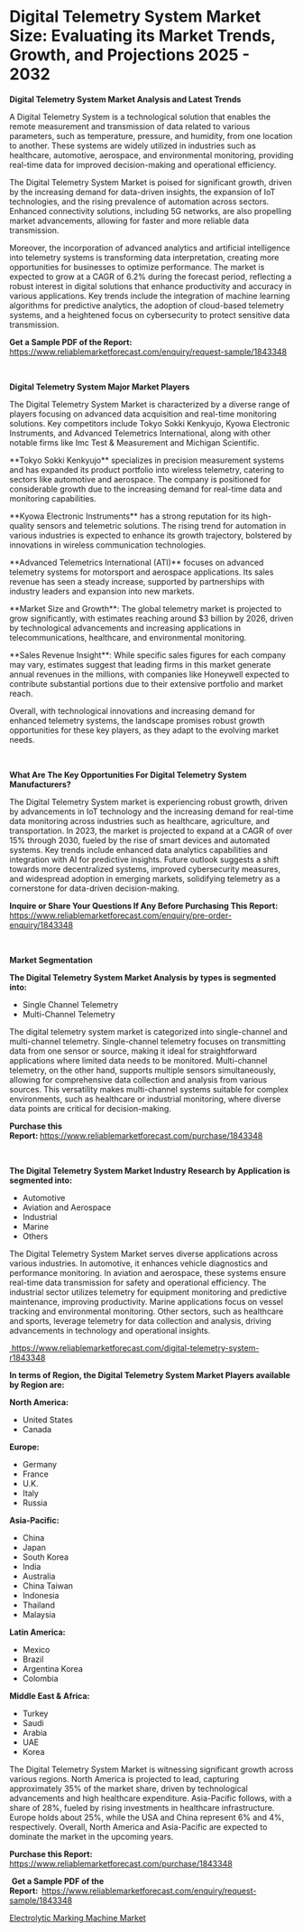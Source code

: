 <p><h1>Digital Telemetry System Market Size: Evaluating its Market Trends, Growth, and Projections 2025 - 2032</h1></p><p><strong>Digital Telemetry System Market Analysis and Latest Trends</strong></p>
<p><p>A Digital Telemetry System is a technological solution that enables the remote measurement and transmission of data related to various parameters, such as temperature, pressure, and humidity, from one location to another. These systems are widely utilized in industries such as healthcare, automotive, aerospace, and environmental monitoring, providing real-time data for improved decision-making and operational efficiency.</p><p>The Digital Telemetry System Market is poised for significant growth, driven by the increasing demand for data-driven insights, the expansion of IoT technologies, and the rising prevalence of automation across sectors. Enhanced connectivity solutions, including 5G networks, are also propelling market advancements, allowing for faster and more reliable data transmission.</p><p>Moreover, the incorporation of advanced analytics and artificial intelligence into telemetry systems is transforming data interpretation, creating more opportunities for businesses to optimize performance. The market is expected to grow at a CAGR of 6.2% during the forecast period, reflecting a robust interest in digital solutions that enhance productivity and accuracy in various applications. Key trends include the integration of machine learning algorithms for predictive analytics, the adoption of cloud-based telemetry systems, and a heightened focus on cybersecurity to protect sensitive data transmission.</p></p>
<p><strong>Get a Sample PDF of the Report:&nbsp;</strong> <a href="https://www.reliablemarketforecast.com/enquiry/request-sample/1843348?utm_campaign=1897&utm_medium=2&utm_source=Github&utm_content=ia&utm_term=22022025&utm_id=digital-telemetry-system">https://www.reliablemarketforecast.com/enquiry/request-sample/1843348</a></p>
<p>&nbsp;</p>
<p><strong>Digital Telemetry System Major Market Players</strong></p>
<p><p>The Digital Telemetry System Market is characterized by a diverse range of players focusing on advanced data acquisition and real-time monitoring solutions. Key competitors include Tokyo Sokki Kenkyujo, Kyowa Electronic Instruments, and Advanced Telemetrics International, along with other notable firms like Imc Test & Measurement and Michigan Scientific.</p><p>**Tokyo Sokki Kenkyujo** specializes in precision measurement systems and has expanded its product portfolio into wireless telemetry, catering to sectors like automotive and aerospace. The company is positioned for considerable growth due to the increasing demand for real-time data and monitoring capabilities. </p><p>**Kyowa Electronic Instruments** has a strong reputation for its high-quality sensors and telemetric solutions. The rising trend for automation in various industries is expected to enhance its growth trajectory, bolstered by innovations in wireless communication technologies.</p><p>**Advanced Telemetrics International (ATI)** focuses on advanced telemetry systems for motorsport and aerospace applications. Its sales revenue has seen a steady increase, supported by partnerships with industry leaders and expansion into new markets.</p><p>**Market Size and Growth**: The global telemetry market is projected to grow significantly, with estimates reaching around $3 billion by 2026, driven by technological advancements and increasing applications in telecommunications, healthcare, and environmental monitoring.</p><p>**Sales Revenue Insight**: While specific sales figures for each company may vary, estimates suggest that leading firms in this market generate annual revenues in the millions, with companies like Honeywell expected to contribute substantial portions due to their extensive portfolio and market reach.</p><p>Overall, with technological innovations and increasing demand for enhanced telemetry systems, the landscape promises robust growth opportunities for these key players, as they adapt to the evolving market needs.</p></p>
<p>&nbsp;</p>
<p><strong>What Are The Key Opportunities For Digital Telemetry System Manufacturers?</strong></p>
<p><p>The Digital Telemetry System market is experiencing robust growth, driven by advancements in IoT technology and the increasing demand for real-time data monitoring across industries such as healthcare, agriculture, and transportation. In 2023, the market is projected to expand at a CAGR of over 15% through 2030, fueled by the rise of smart devices and automated systems. Key trends include enhanced data analytics capabilities and integration with AI for predictive insights. Future outlook suggests a shift towards more decentralized systems, improved cybersecurity measures, and widespread adoption in emerging markets, solidifying telemetry as a cornerstone for data-driven decision-making.</p></p>
<p><strong>Inquire or Share Your Questions If Any Before Purchasing This Report:</strong> <a href="https://www.reliablemarketforecast.com/enquiry/pre-order-enquiry/1843348?utm_campaign=1897&utm_medium=2&utm_source=Github&utm_content=ia&utm_term=22022025&utm_id=digital-telemetry-system">https://www.reliablemarketforecast.com/enquiry/pre-order-enquiry/1843348</a></p>
<p>&nbsp;</p>
<p><strong>Market Segmentation</strong></p>
<p><strong>The Digital Telemetry System Market Analysis by types is segmented into:</strong></p>
<p><ul><li>Single Channel Telemetry</li><li>Multi-Channel Telemetry</li></ul></p>
<p><p>The digital telemetry system market is categorized into single-channel and multi-channel telemetry. Single-channel telemetry focuses on transmitting data from one sensor or source, making it ideal for straightforward applications where limited data needs to be monitored. Multi-channel telemetry, on the other hand, supports multiple sensors simultaneously, allowing for comprehensive data collection and analysis from various sources. This versatility makes multi-channel systems suitable for complex environments, such as healthcare or industrial monitoring, where diverse data points are critical for decision-making.</p></p>
<p><strong>Purchase this Report:&nbsp;</strong><a href="https://www.reliablemarketforecast.com/purchase/1843348?utm_campaign=1897&utm_medium=2&utm_source=Github&utm_content=ia&utm_term=22022025&utm_id=digital-telemetry-system">https://www.reliablemarketforecast.com/purchase/1843348</a></p>
<p>&nbsp;</p>
<p><strong>The Digital Telemetry System Market Industry Research by Application is segmented into:</strong></p>
<p><ul><li>Automotive</li><li>Aviation and Aerospace</li><li>Industrial</li><li>Marine</li><li>Others</li></ul></p>
<p><p>The Digital Telemetry System Market serves diverse applications across various industries. In automotive, it enhances vehicle diagnostics and performance monitoring. In aviation and aerospace, these systems ensure real-time data transmission for safety and operational efficiency. The industrial sector utilizes telemetry for equipment monitoring and predictive maintenance, improving productivity. Marine applications focus on vessel tracking and environmental monitoring. Other sectors, such as healthcare and sports, leverage telemetry for data collection and analysis, driving advancements in technology and operational insights.</p></p>
<p><a href="https://www.reliablemarketforecast.com/digital-telemetry-system-r1843348?utm_campaign=1897&utm_medium=2&utm_source=Github&utm_content=ia&utm_term=22022025&utm_id=digital-telemetry-system">&nbsp;https://www.reliablemarketforecast.com/digital-telemetry-system-r1843348</a></p>
<p><strong>In terms of Region, the Digital Telemetry System Market Players available by Region are:</strong></p>
<p>
    <p> <strong> North America: </strong>
        <ul>
            <li>United States</li>
            <li>Canada</li>
        </ul>
        </p> 
    <p> <strong> Europe: </strong>
        <ul>
            <li>Germany</li>
            <li>France</li>
            <li>U.K.</li>
            <li>Italy</li>
            <li>Russia</li>
        </ul>
        </p> 
    <p> <strong> Asia-Pacific: </strong>
        <ul>
            <li>China</li>
            <li>Japan</li>
            <li>South Korea</li>
            <li>India</li>
            <li>Australia</li>
            <li>China Taiwan</li>
            <li>Indonesia</li>
            <li>Thailand</li>
            <li>Malaysia</li>
        </ul>
        </p> 
    <p> <strong> Latin America: </strong>
        <ul>
            <li>Mexico</li>
            <li>Brazil</li>
            <li>Argentina Korea</li>
            <li>Colombia</li>
        </ul>
        </p> 
    <p> <strong> Middle East & Africa: </strong>
        <ul>
            <li>Turkey</li>
            <li>Saudi</li>
            <li>Arabia</li>
            <li>UAE</li>
            <li>Korea</li>
        </ul>
    </p>
    </p>
<p><p>The Digital Telemetry System Market is witnessing significant growth across various regions. North America is projected to lead, capturing approximately 35% of the market share, driven by technological advancements and high healthcare expenditure. Asia-Pacific follows, with a share of 28%, fueled by rising investments in healthcare infrastructure. Europe holds about 25%, while the USA and China represent 6% and 4%, respectively. Overall, North America and Asia-Pacific are expected to dominate the market in the upcoming years.</p></p>
<p><strong>Purchase this Report: </strong><a href="https://www.reliablemarketforecast.com/purchase/1843348?utm_campaign=1897&utm_medium=2&utm_source=Github&utm_content=ia&utm_term=22022025&utm_id=digital-telemetry-system">https://www.reliablemarketforecast.com/purchase/1843348</a></p>
<p>&nbsp;<strong>Get a Sample PDF of the Report:&nbsp;&nbsp;</strong><a href="https://www.reliablemarketforecast.com/enquiry/request-sample/1843348?utm_campaign=1897&utm_medium=2&utm_source=Github&utm_content=ia&utm_term=22022025&utm_id=digital-telemetry-system">https://www.reliablemarketforecast.com/enquiry/request-sample/1843348</a></p>
<p><strong></strong></p>
<p><p><a href="https://github.com/ChiragRP21/Market-Research-Report-List-7/blob/main/electrolytic-marking-machine-market.md?utm_campaign=1897&utm_medium=2&utm_source=Github&utm_content=ia&utm_term=22022025&utm_id=digital-telemetry-system">Electrolytic Marking Machine Market</a></p></p>